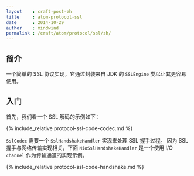 ```yaml
---
layout    : craft-post-zh
title     : atom-protocol-ssl
date      : 2014-10-29
author    : mindwind
permalink : /craft/atom/protocol/ssl/zh/
---
```



## 简介
一个简单的 SSL 协议实现，它通过封装来自 JDK 的 `SSLEngine` 类以让其更容易使用。


## 入门
首先，我们看一个 SSL 解码的示例如下：

{% include_relative protocol-ssl-code-codec.md %}

`SslCodec` 需要一个 `SslHandshakeHandler` 实现来处理 SSL 握手过程。
因为 SSL 握手与网络传输实现相关，下面 `NioSslHandshakeHandler`
是一个使用 I/O `channel` 作为传输通道的实现示例。

{% include_relative protocol-ssl-code-handshake.md %}
